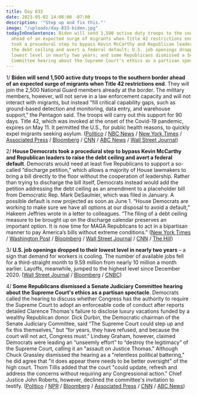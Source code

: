 ```yaml
---
title: Day 833
date: 2023-05-02 14:08:00 -07:00
description: '"Step up and fix this."'
image: "/uploads/day-833-biden.jpg"
todayInOneSentence: Biden will send 1,500 active duty troops to the southern border
  ahead of an expected surge of migrants when Title 42 restrictions end; House Democrats
  took a procedural step to bypass Kevin McCarthy and Republican leaders to raise
  the debt ceiling and avert a federal default; U.S. job openings dropped to their
  lowest level in nearly two years; and some Republicans dismissed a Senate Judiciary
  Committee hearing about the Supreme Court's ethics as a partisan spectacle.
---
```


1/ **Biden will send 1,500 active duty troops to the southern border ahead of an expected surge of migrants when Title 42 restrictions end**. They will join the 2,500 National Guard members already at the border. The military members, however, will not serve in a law enforcement capacity and will not interact with migrants, but instead "fill critical capability gaps, such as ground-based detection and monitoring, data entry, and warehouse support,” the Pentagon said. The troops will carry out this support for 90 days. Title 42, which was invoked at the onset of the Covid-19 pandemic, expires on May 11. It permitted the U.S., for public health reasons, to quickly expel migrants seeking asylum. ([Politico](https://www.politico.com/news/2023/05/02/1500-more-troops-southern-border-00094850) / [NBC News](https://www.nbcnews.com/politics/joe-biden/biden-expected-send-active-duty-troops-southern-border-covid-restricti-rcna82429) / [New York Times](https://www.nytimes.com/2023/05/02/us/politics/biden-troops-border.html) / [Associated Press](https://apnews.com/article/biden-immigration-troops-southern-border-68ec4d25fb87b41265019a0ffd20a784) / [Bloomberg](https://www.bloomberg.com/news/articles/2023-05-02/biden-administration-seeking-1-500-troops-for-southern-border?sref=MIBMEEoj) / [CNN](https://www.cnn.com/2023/05/02/politics/us-troops-border-migrant-surge/) / [ABC News](https://abcnews.go.com/Politics/1500-active-duty-troops-southern-border-ahead-expected/story?id=99012795) / [Wall Street Journal](https://www.wsj.com/articles/biden-to-deploy-active-duty-troops-to-southern-border-for-end-of-title-42-edd78577?mod=lead_feature_below_a_pos1))

2/ **House Democrats took a procedural step to bypass Kevin McCarthy and Republican leaders to raise the debt ceiling and avert a federal default**. Democrats would need at least five Republicans to support a so-called “discharge petition,” which allows a majority of House lawmakers to bring a bill directly to the floor without the cooperation of leadership. Rather than trying to discharge the bill itself, Democrats instead would add the petition addressing the debt ceiling as an amendment to a placeholder bill from Democratic Rep. Mark DeSaulnier, which was filed in January. A possible default is now projected as soon as June 1. “House Democrats are working to make sure we have all options at our disposal to avoid a default,” Hakeem Jeffries wrote in a letter to colleagues. “The filing of a debt ceiling measure to be brought up on the discharge calendar preserves an important option. It is now time for MAGA Republicans to act in a bipartisan manner to pay America’s bills without extreme conditions.” ([New York Times](https://www.nytimes.com/2023/05/02/us/politics/debt-limit-discharge-petition.html) / [Washington Post](https://www.washingtonpost.com/politics/2023/05/02/house-democrats-discharge-petition-debt-ceiling/) / [Bloomberg](https://www.bloomberg.com/news/articles/2023-05-02/house-democrats-set-up-fallback-to-force-debt-limit-vote?srnd=premium&sref=MIBMEEoj) / [Wall Street Journal](https://www.wsj.com/articles/house-democrats-try-to-force-vote-on-clean-debt-ceiling-16a9127b?mod=hp_lead_pos2) / [CNN](https://www.cnn.com/2023/05/02/politics/house-democrats-debt-limit/index.html) / [The Hill](https://thehill.com/homenews/house/3983718-house-democrats-reveal-secret-plan-to-force-vote-on-debt-limit-hike/))

3/ **U.S. job openings dropped to their lowest level in nearly two years** – a sign that demand for workers is cooling. The number of available jobs fell for a third-straight month to 9.59 million from nearly 10 million a month earlier. Layoffs, meanwhile, jumped to the highest level since December 2020. ([Wall Street Journal](https://www.wsj.com/articles/u-s-layoffs-jumped-in-march-as-job-openings-fell-3805c6a1?mod=hp_lead_pos4) / [Bloomberg](https://www.bloomberg.com/news/articles/2023-05-02/us-job-openings-fall-by-more-than-forecast-to-9-59-million?srnd=premium&sref=MIBMEEoj) / [CNBC](https://www.cnbc.com/2023/05/02/jolts-march-2023-.html))

4/ **Some Republicans dismissed a Senate Judiciary Committee hearing about the Supreme Court's ethics as a partisan spectacle**. Democrats called the hearing to discuss whether Congress has the authority to require the Supreme Court to adopt an enforceable code of conduct after reports detailed Clarence Thomas's failure to disclose luxury vacations funded by a wealthy Republican donor. Dick Durbin, the Democratic chairman of the Senate Judiciary Committee, said “The Supreme Court could step up and fix this themselves,” but “for years, they have refused, and because the court will not act, Congress must.” Lindsey Graham, however, claimed Democrats were leading an “unseemly effort” to “destroy the legitimacy” of the Supreme Court, calling it an "assault on Justice Thomas." Although Chuck Grassley dismissed the hearing as a "relentless political battering," he did agree that "it does appear there needs to be better oversight" of the high court. Thom Tillis added that the court "could update, refresh and address the concerns without requiring any Congressional action." Chief Justice John Roberts, however, declined the committee's invitation to testify. ([Politico](https://www.politico.com/news/2023/05/02/senate-dems-excoriate-supreme-court-ethics-as-chief-justice-snubs-hearing-00094851) / [NPR](https://www.npr.org/2023/05/02/1173138576/supreme-court-ethics-hearing) / [Bloomberg](https://www.bloomberg.com/news/articles/2023-05-02/supreme-court-ethics-code-push-blasted-by-gop-senators?sref=MIBMEEoj) / [Associated Press](https://apnews.com/article/clarence-thomas-trips-supreme-court-ethics-congress-746e0ca4b2b17ecb5fd8db581e149ac0) / [CNN](https://www.cnn.com/2023/05/02/politics/supreme-court-ethics-senate-judiciary/) / [ABC News](https://abcnews.go.com/Politics/key-takeaways-senate-hearing-supreme-court-ethics/story?id=99017432))